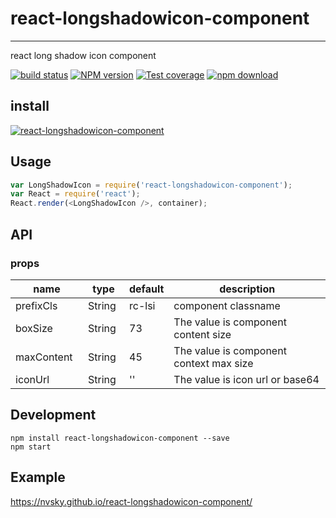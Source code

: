 # react-longshadowicon-component

---

react long shadow icon component

[![build status][travis-image]][travis-url]
[![NPM version][npm-image]][npm-url]
[![Test coverage][coveralls-image]][coveralls-url]
[![npm download][download-image]][download-url]

[travis-image]: https://travis-ci.org/nvsky/react-longshadowicon-component.svg?style=flat-square
[travis-url]: https://travis-ci.org/nvsky/react-longshadowicon-component
[npm-image]: https://img.shields.io/npm/v/react-longshadowicon-component.svg?style=flat-square
[npm-url]: http://npmjs.org/package/react-longshadowicon-component 
[coveralls-image]: https://coveralls.io/repos/github/nvsky/react-longshadowicon-component/badge.svg?style=flat-square
[coveralls-url]: https://coveralls.io/github/nvsky/react-longshadowicon-component?branch=master
[download-image]: https://img.shields.io/npm/dm/react-longshadowicon-component.svg?style=flat-square
[download-url]: https://npmjs.org/package/react-longshadowicon-component

## install

[![react-longshadowicon-component](https://nodei.co/npm/react-longshadowicon-component.png)](https://npmjs.org/package/react-longshadowicon-component)

## Usage

```js
var LongShadowIcon = require('react-longshadowicon-component');
var React = require('react');
React.render(<LongShadowIcon />, container);
```

## API

### props

<table class="table table-bordered table-striped">
    <thead>
    <tr>
        <th style="width: 100px;">name</th>
        <th style="width: 50px;">type</th>
        <th style="width: 50px;">default</th>
        <th>description</th>
    </tr>
    </thead>
    <tbody>
        <tr>
          <td>prefixCls</td>
          <td>String</td>
          <td>rc-lsi</td>
          <td>component classname</td>
        </tr>
        <tr>
          <td>boxSize</td>
          <td>String</td>
          <td>73</td>
          <td>The value is component content size</td>
        </tr>
        <tr>
          <td>maxContent</td>
          <td>String</td>
          <td>45</td>
          <td>The value is component context max size</td>
        </tr>
        <tr>
          <td>iconUrl</td>
          <td>String</td>
          <td>''</td>
          <td>The value is icon url or base64</td>
        </tr>
    </tbody>
</table>

## Development

```
npm install react-longshadowicon-component --save
npm start
```

## Example

https://nvsky.github.io/react-longshadowicon-component/


